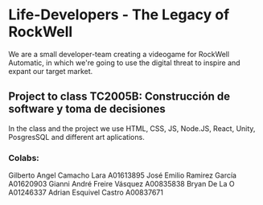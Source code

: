 # Life-Developers - The Legacy of RockWell
We are a small developer-team creating a videogame for RockWell Automatic, in which we're going to use the digital threat to inspire and expant our target market.
## Project to class TC2005B: Construcción de software y toma de decisiones
In the class and the project we use HTML, CSS, JS, Node.JS, React, Unity, PosgresSQL and different art aplications.

### Colabs:
Gilberto Angel Camacho Lara A01613895
José Emilio Ramirez García A01620903
Gianni André Freire Vásquez A00835838
Bryan De La O A01246337
Adrian Esquivel Castro A00837671

